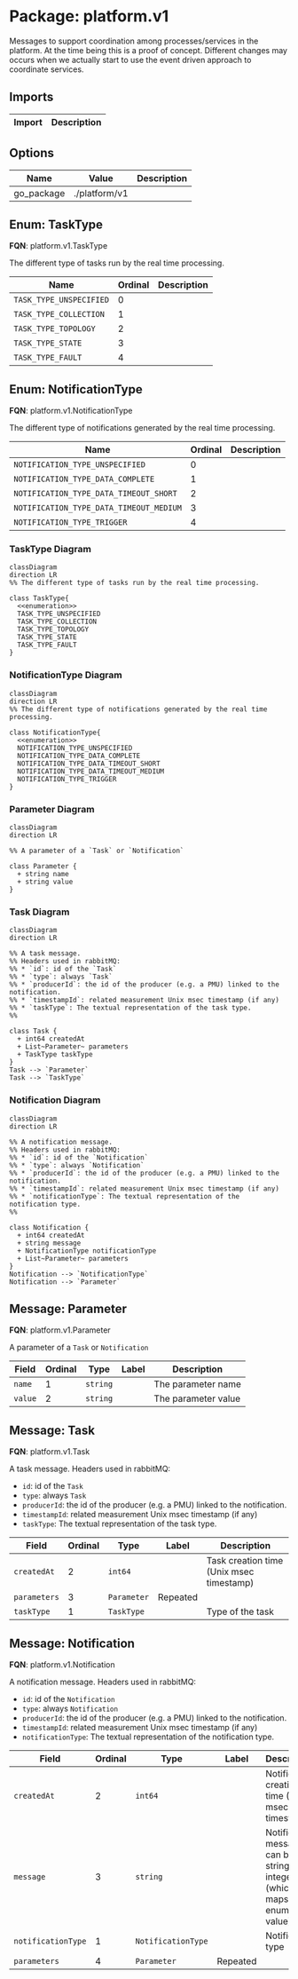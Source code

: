 # Package: platform.v1

<!-- markdownlint-disable --> 
Messages to support coordination among processes/services in the platform.
At the time being this is a proof of concept. Different changes may occurs
when we actually start to use the event driven approach to coordinate
services.


## Imports

| Import | Description |
|--------|-------------|



## Options

| Name       | Value         | Description |
|------------|---------------|-------------|
| go_package | ./platform/v1 |             |



## Enum: TaskType

**FQN**: platform.v1.TaskType

The different type of tasks run by the real time processing.


| Name                    | Ordinal | Description |
|-------------------------|---------|-------------|
| `TASK_TYPE_UNSPECIFIED` | 0       |             |
| `TASK_TYPE_COLLECTION`  | 1       |             |
| `TASK_TYPE_TOPOLOGY`    | 2       |             |
| `TASK_TYPE_STATE`       | 3       |             |
| `TASK_TYPE_FAULT`       | 4       |             |


## Enum: NotificationType

**FQN**: platform.v1.NotificationType

The different type of notifications generated by the real time processing.


| Name                                    | Ordinal | Description |
|-----------------------------------------|---------|-------------|
| `NOTIFICATION_TYPE_UNSPECIFIED`         | 0       |             |
| `NOTIFICATION_TYPE_DATA_COMPLETE`       | 1       |             |
| `NOTIFICATION_TYPE_DATA_TIMEOUT_SHORT`  | 2       |             |
| `NOTIFICATION_TYPE_DATA_TIMEOUT_MEDIUM` | 3       |             |
| `NOTIFICATION_TYPE_TRIGGER`             | 4       |             |



### TaskType Diagram

```mermaid
classDiagram
direction LR
%% The different type of tasks run by the real time processing.

class TaskType{
  <<enumeration>>
  TASK_TYPE_UNSPECIFIED
  TASK_TYPE_COLLECTION
  TASK_TYPE_TOPOLOGY
  TASK_TYPE_STATE
  TASK_TYPE_FAULT
}
```
### NotificationType Diagram

```mermaid
classDiagram
direction LR
%% The different type of notifications generated by the real time processing.

class NotificationType{
  <<enumeration>>
  NOTIFICATION_TYPE_UNSPECIFIED
  NOTIFICATION_TYPE_DATA_COMPLETE
  NOTIFICATION_TYPE_DATA_TIMEOUT_SHORT
  NOTIFICATION_TYPE_DATA_TIMEOUT_MEDIUM
  NOTIFICATION_TYPE_TRIGGER
}
```
### Parameter Diagram

```mermaid
classDiagram
direction LR

%% A parameter of a `Task` or `Notification`

class Parameter {
  + string name
  + string value
}

```
### Task Diagram

```mermaid
classDiagram
direction LR

%% A task message.
%% Headers used in rabbitMQ:
%% * `id`: id of the `Task`
%% * `type`: always `Task`
%% * `producerId`: the id of the producer (e.g. a PMU) linked to the notification.
%% * `timestampId`: related measurement Unix msec timestamp (if any)
%% * `taskType`: The textual representation of the task type.
%% 

class Task {
  + int64 createdAt
  + List~Parameter~ parameters
  + TaskType taskType
}
Task --> `Parameter`
Task --> `TaskType`

```
### Notification Diagram

```mermaid
classDiagram
direction LR

%% A notification message.
%% Headers used in rabbitMQ:
%% * `id`: id of the `Notification`
%% * `type`: always `Notification`
%% * `producerId`: the id of the producer (e.g. a PMU) linked to the notification.
%% * `timestampId`: related measurement Unix msec timestamp (if any)
%% * `notificationType`: The textual representation of the notification type.
%% 

class Notification {
  + int64 createdAt
  + string message
  + NotificationType notificationType
  + List~Parameter~ parameters
}
Notification --> `NotificationType`
Notification --> `Parameter`

```

## Message: Parameter

**FQN**: platform.v1.Parameter

A parameter of a `Task` or `Notification`


| Field   | Ordinal | Type     | Label | Description          |
|---------|---------|----------|-------|----------------------|
| `name`  | 1       | `string` |       | The parameter name   |
| `value` | 2       | `string` |       | The parameter value  |




## Message: Task

**FQN**: platform.v1.Task

A task message.
Headers used in rabbitMQ:
* `id`: id of the `Task`
* `type`: always `Task`
* `producerId`: the id of the producer (e.g. a PMU) linked to the notification.
* `timestampId`: related measurement Unix msec timestamp (if any)
* `taskType`: The textual representation of the task type.



| Field        | Ordinal | Type        | Label    | Description                               |
|--------------|---------|-------------|----------|-------------------------------------------|
| `createdAt`  | 2       | `int64`     |          | Task creation time (Unix msec timestamp)  |
| `parameters` | 3       | `Parameter` | Repeated |                                           |
| `taskType`   | 1       | `TaskType`  |          | Type of the task                          |




## Message: Notification

**FQN**: platform.v1.Notification

A notification message.
Headers used in rabbitMQ:
* `id`: id of the `Notification`
* `type`: always `Notification`
* `producerId`: the id of the producer (e.g. a PMU) linked to the notification.
* `timestampId`: related measurement Unix msec timestamp (if any)
* `notificationType`: The textual representation of the notification type.



| Field              | Ordinal | Type               | Label    | Description                                                                          |
|--------------------|---------|--------------------|----------|--------------------------------------------------------------------------------------|
| `createdAt`        | 2       | `int64`            |          | Notification creation time (Unix msec timestamp)                                     |
| `message`          | 3       | `string`           |          | Notification message, it can be a string or a integer (which maps to a enum value).  |
| `notificationType` | 1       | `NotificationType` |          | Notification type                                                                    |
| `parameters`       | 4       | `Parameter`        | Repeated |                                                                                      |






<!-- Created by: Proto Diagram Tool -->
<!-- https://github.com/GoogleCloudPlatform/proto-gen-md-diagrams -->
